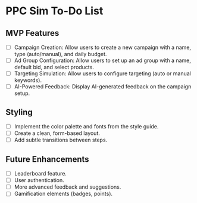 # PPC Sim To-Do List

## MVP Features
- [ ] Campaign Creation: Allow users to create a new campaign with a name, type (auto/manual), and daily budget.
- [ ] Ad Group Configuration: Allow users to set up an ad group with a name, default bid, and select products.
- [ ] Targeting Simulation: Allow users to configure targeting (auto or manual keywords).
- [ ] AI-Powered Feedback: Display AI-generated feedback on the campaign setup.

## Styling
- [ ] Implement the color palette and fonts from the style guide.
- [ ] Create a clean, form-based layout.
- [ ] Add subtle transitions between steps.

## Future Enhancements
- [ ] Leaderboard feature.
- [ ] User authentication.
- [ ] More advanced feedback and suggestions.
- [ ] Gamification elements (badges, points).
